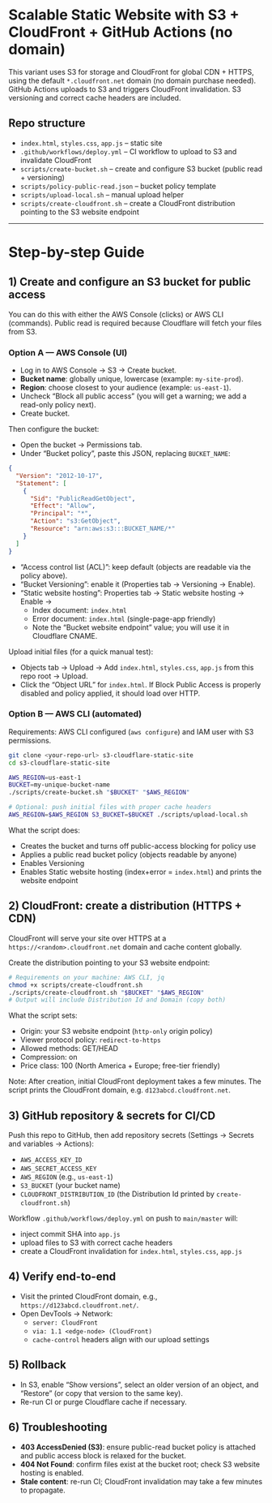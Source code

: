 # Scalable Static Website with S3 + CloudFront + GitHub Actions (no domain)

This variant uses S3 for storage and CloudFront for global CDN + HTTPS, using the default `*.cloudfront.net` domain (no domain purchase needed). GitHub Actions uploads to S3 and triggers CloudFront invalidation. S3 versioning and correct cache headers are included.

## Repo structure
- `index.html`, `styles.css`, `app.js` – static site
- `.github/workflows/deploy.yml` – CI workflow to upload to S3 and invalidate CloudFront
- `scripts/create-bucket.sh` – create and configure S3 bucket (public read + versioning)
- `scripts/policy-public-read.json` – bucket policy template
- `scripts/upload-local.sh` – manual upload helper
- `scripts/create-cloudfront.sh` – create a CloudFront distribution pointing to the S3 website endpoint

---

# Step-by-step Guide

## 1) Create and configure an S3 bucket for public access

You can do this with either the AWS Console (clicks) or AWS CLI (commands). Public read is required because Cloudflare will fetch your files from S3.

### Option A — AWS Console (UI)
- Log in to AWS Console → S3 → Create bucket.
- **Bucket name**: globally unique, lowercase (example: `my-site-prod`).
- **Region**: choose closest to your audience (example: `us-east-1`).
- Uncheck “Block all public access” (you will get a warning; we add a read-only policy next).
- Create bucket.

Then configure the bucket:
- Open the bucket → Permissions tab.
- Under “Bucket policy”, paste this JSON, replacing `BUCKET_NAME`:
```json
{
  "Version": "2012-10-17",
  "Statement": [
    {
      "Sid": "PublicReadGetObject",
      "Effect": "Allow",
      "Principal": "*",
      "Action": "s3:GetObject",
      "Resource": "arn:aws:s3:::BUCKET_NAME/*"
    }
  ]
}
```
- “Access control list (ACL)”: keep default (objects are readable via the policy above).
- “Bucket Versioning”: enable it (Properties tab → Versioning → Enable).
- “Static website hosting”: Properties tab → Static website hosting → Enable →
  - Index document: `index.html`
  - Error document: `index.html` (single-page-app friendly)
  - Note the “Bucket website endpoint” value; you will use it in Cloudflare CNAME.

Upload initial files (for a quick manual test):
- Objects tab → Upload → Add `index.html`, `styles.css`, `app.js` from this repo root → Upload.
- Click the “Object URL” for `index.html`. If Block Public Access is properly disabled and policy applied, it should load over HTTP.

### Option B — AWS CLI (automated)
Requirements: AWS CLI configured (`aws configure`) and IAM user with S3 permissions.
```bash
git clone <your-repo-url> s3-cloudflare-static-site
cd s3-cloudflare-static-site

AWS_REGION=us-east-1
BUCKET=my-unique-bucket-name
./scripts/create-bucket.sh "$BUCKET" "$AWS_REGION"

# Optional: push initial files with proper cache headers
AWS_REGION=$AWS_REGION S3_BUCKET=$BUCKET ./scripts/upload-local.sh
```
What the script does:
- Creates the bucket and turns off public-access blocking for policy use
- Applies a public read bucket policy (objects readable by anyone)
- Enables Versioning
- Enables Static website hosting (index+error = `index.html`) and prints the website endpoint

## 2) CloudFront: create a distribution (HTTPS + CDN)

CloudFront will serve your site over HTTPS at a `https://<random>.cloudfront.net` domain and cache content globally.

Create the distribution pointing to your S3 website endpoint:
```bash
# Requirements on your machine: AWS CLI, jq
chmod +x scripts/create-cloudfront.sh
./scripts/create-cloudfront.sh "$BUCKET" "$AWS_REGION"
# Output will include Distribution Id and Domain (copy both)
```
What the script sets:
- Origin: your S3 website endpoint (`http-only` origin policy)
- Viewer protocol policy: `redirect-to-https`
- Allowed methods: GET/HEAD
- Compression: on
- Price class: 100 (North America + Europe; free-tier friendly)

Note: After creation, initial CloudFront deployment takes a few minutes. The script prints the CloudFront domain, e.g. `d123abcd.cloudfront.net`.

## 3) GitHub repository & secrets for CI/CD
Push this repo to GitHub, then add repository secrets (Settings → Secrets and variables → Actions):
- `AWS_ACCESS_KEY_ID`
- `AWS_SECRET_ACCESS_KEY`
- `AWS_REGION` (e.g., `us-east-1`)
- `S3_BUCKET` (your bucket name)
- `CLOUDFRONT_DISTRIBUTION_ID` (the Distribution Id printed by `create-cloudfront.sh`)

Workflow `.github/workflows/deploy.yml` on push to `main/master` will:
- inject commit SHA into `app.js`
- upload files to S3 with correct cache headers
- create a CloudFront invalidation for `index.html`, `styles.css`, `app.js`

## 4) Verify end-to-end
- Visit the printed CloudFront domain, e.g., `https://d123abcd.cloudfront.net/`.
- Open DevTools → Network:
  - `server: CloudFront`
  - `via: 1.1 <edge-node> (CloudFront)`
  - `cache-control` headers align with our upload settings

## 5) Rollback
- In S3, enable “Show versions”, select an older version of an object, and “Restore” (or copy that version to the same key).
- Re-run CI or purge Cloudflare cache if necessary.

## 6) Troubleshooting
- **403 AccessDenied (S3)**: ensure public-read bucket policy is attached and public access block is relaxed for the bucket.
- **404 Not Found**: confirm files exist at the bucket root; check S3 website hosting is enabled.
- **Stale content**: re-run CI; CloudFront invalidation may take a few minutes to propagate.
